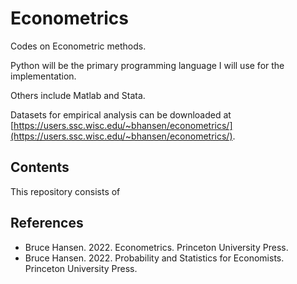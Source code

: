 # Econometrics

Codes on Econometric methods.

Python will be the primary programming language I will use for the implementation.

Others include Matlab and Stata.

Datasets for empirical analysis can be downloaded at [https://users.ssc.wisc.edu/~bhansen/econometrics/](https://users.ssc.wisc.edu/~bhansen/econometrics/).

## Contents

This repository consists of 

## References

- Bruce Hansen. 2022. Econometrics. Princeton University Press.
- Bruce Hansen. 2022. Probability and Statistics for Economists. Princeton University Press.